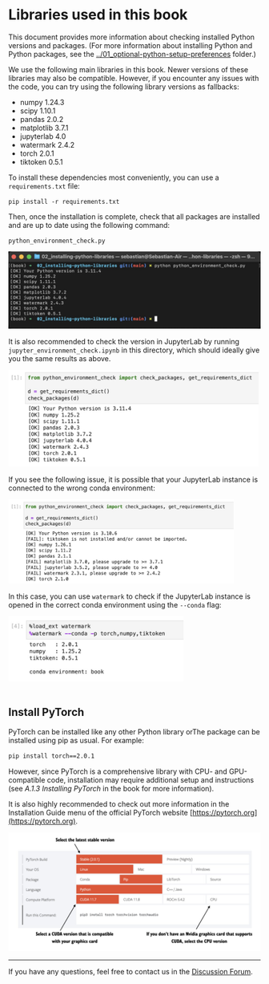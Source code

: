 # Libraries used in this book

This document provides more information about checking installed Python versions and packages. (For more information about installing Python and Python packages, see the [../01_optional-python-setup-preferences](../01_optional-python-setup-preferences) folder.)

We use the following main libraries in this book. Newer versions of these libraries may also be compatible. However, if you encounter any issues with the code, you can try using the following library versions as fallbacks:

- numpy 1.24.3
- scipy 1.10.1
- pandas 2.0.2
- matplotlib 3.7.1
- jupyterlab 4.0
- watermark 2.4.2
- torch 2.0.1
- tiktoken 0.5.1

To install these dependencies most conveniently, you can use a `requirements.txt` file:

```
pip install -r requirements.txt
```

Then, once the installation is complete, check that all packages are installed and are up to date using the following command:

```
python_environment_check.py
```

<img src="figures/check_1.jpg" width="600px">

It is also recommended to check the version in JupyterLab by running `jupyter_environment_check.ipynb` in this directory, which should ideally give you the same results as above.

<img src="figures/check_2.jpg" width="500px">

If you see the following issue, it is possible that your JupyterLab instance is connected to the wrong conda environment:

<img src="figures/jupyter-issues.jpg" width="450px">

In this case, you can use `watermark` to check if the JupyterLab instance is opened in the correct conda environment using the `--conda` flag:

<img src="figures/watermark.jpg" width="350px">

<br>
<br>

## Install PyTorch

PyTorch can be installed like any other Python library orThe package can be installed using pip as usual. For example:

```bash
pip install torch==2.0.1
```

However, since PyTorch is a comprehensive library with CPU- and GPU-compatible code, installation may require additional setup and instructions (see *A.1.3 Installing PyTorch* in the book for more information).

It is also highly recommended to check out more information in the Installation Guide menu of the official PyTorch website [https://pytorch.org](https://pytorch.org).

<img src="figures/pytorch-installer.jpg" width="600px">

---

If you have any questions, feel free to contact us in the [Discussion Forum](https://github.com/rasbt/LLMs-from-scratch/discussions).